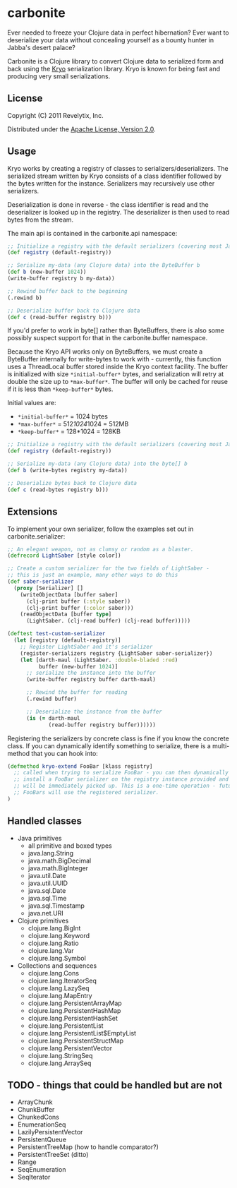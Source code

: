 # carbonite

Ever needed to freeze your Clojure data in perfect hibernation?  Ever want to deserialize your data without concealing yourself as a bounty hunter in Jabba's desert palace?

Carbonite is a Clojure library to convert Clojure data to serialized form and back using the [Kryo](http://code.google.com/p/kryo/) serialization library.  Kryo is known for being fast and producing very small serializations.  
## License

Copyright (C) 2011 Revelytix, Inc.

Distributed under the [Apache License, Version 2.0](http://www.apache.org/licenses/LICENSE-2.0).

## Usage

Kryo works by creating a registry of classes to serializers/deserializers.  The serialized stream written by Kryo consists of a class identifier followed by the bytes written for the instance.  Serializers may recursively use other serializers.  

Deserialization is done in reverse - the class identifier is read and the deserializer is looked up in the registry.  The deserializer is then used to read bytes from the stream.  

The main api is contained in the carbonite.api namespace:

```clojure
;; Initialize a registry with the default serializers (covering most Java and Clojure data)
(def registry (default-registry))

;; Serialize my-data (any Clojure data) into the ByteBuffer b
(def b (new-buffer 1024))
(write-buffer registry b my-data))

;; Rewind buffer back to the beginning
(.rewind b)

;; Deserialize buffer back to Clojure data
(def c (read-buffer registry b)))
```

If you'd prefer to work in byte[] rather than ByteBuffers, there is also some possibly suspect support for that in the carbonite.buffer namespace.  

Because the Kryo API works only on ByteBuffers, we must create a ByteBuffer internally for write-bytes to work with - currently, this function uses a ThreadLocal buffer stored inside the Kryo context facility.  The buffer is initialized with size `*initial-buffer*` bytes, and serialization will retry at double the size up to `*max-buffer*`.  The buffer will only be cached for reuse if it is less than `*keep-buffer*` bytes.  

Initial values are:

* `*initial-buffer*` = 1024 bytes
* `*max-buffer*` = 512*1024*1024 = 512MB
* `*keep-buffer*` = 128*1024 = 128KB

```clojure
;; Initialize a registry with the default serializers (covering most Java and Clojure data)
(def registry (default-registry))

;; Serialize my-data (any Clojure data) into the byte[] b
(def b (write-bytes registry my-data))

;; Deserialize bytes back to Clojure data
(def c (read-bytes registry b)))
```

## Extensions

To implement your own serializer, follow the examples set out in carbonite.serializer:

```clojure
;; An elegant weapon, not as clumsy or random as a blaster.
(defrecord LightSaber [style color])

;; Create a custom serializer for the two fields of LightSaber - 
;; this is just an example, many other ways to do this
(def saber-serializer
  (proxy [Serializer] []
    (writeObjectData [buffer saber]
      (clj-print buffer (:style saber))
      (clj-print buffer (:color saber)))
    (readObjectData [buffer type]
      (LightSaber. (clj-read buffer) (clj-read buffer)))))

(deftest test-custom-serializer
  (let [registry (default-registry)]
    ;; Register LightSaber and it's serializer
    (register-serializers registry {LightSaber saber-serializer})
    (let [darth-maul (LightSaber. :double-bladed :red)
          buffer (new-buffer 1024)]
      ;; serialize the instance into the buffer
      (write-buffer registry buffer darth-maul)

      ;; Rewind the buffer for reading
      (.rewind buffer)

      ;; Deserialize the instance from the buffer
      (is (= darth-maul
             (read-buffer registry buffer))))))
```

Registering the serializers by concrete class is fine if you know the concrete class.  If you can dynamically identify something to serialize, there is a multi-method that you can hook into:

```clojure
(defmethod kryo-extend FooBar [klass registry]
  ;; called when trying to serialize FooBar - you can then dynamically 
  ;; install a FooBar serializer on the registry instance provided and it
  ;; will be immediately picked up. This is a one-time operation - future
  ;; FooBars will use the registered serializer.
)
```

## Handled classes 

* Java primitives
  * all primitive and boxed types
  * java.lang.String
  * java.math.BigDecimal
  * java.math.BigInteger
  * java.util.Date
  * java.util.UUID
  * java.sql.Date
  * java.sql.Time
  * java.sql.Timestamp
  * java.net.URI
* Clojure primitives
  * clojure.lang.BigInt
  * clojure.lang.Keyword
  * clojure.lang.Ratio
  * clojure.lang.Var
  * clojure.lang.Symbol
* Collections and sequences
  * clojure.lang.Cons
  * clojure.lang.IteratorSeq 
  * clojure.lang.LazySeq
  * clojure.lang.MapEntry
  * clojure.lang.PersistentArrayMap
  * clojure.lang.PersistentHashMap
  * clojure.lang.PersistentHashSet
  * clojure.lang.PersistentList
  * clojure.lang.PersistentList$EmptyList
  * clojure.lang.PersistentStructMap
  * clojure.lang.PersistentVector
  * clojure.lang.StringSeq
  * clojure.lang.ArraySeq

## TODO - things that could be handled but are not

* ArrayChunk
* ChunkBuffer
* ChunkedCons
* EnumerationSeq
* LazilyPersistentVector
* PersistentQueue
* PersistentTreeMap (how to handle comparator?)
* PersistentTreeSet (ditto)
* Range
* SeqEnumeration
* SeqIterator

